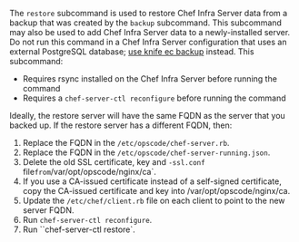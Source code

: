The `restore` subcommand is used to restore Chef Infra Server data from
a backup that was created by the `backup` subcommand. This subcommand
may also be used to add Chef Infra Server data to a newly-installed
server. Do not run this command in a Chef Infra Server configuration that uses an external PostgreSQL database; [use knife ec backup](https://github.com/chef/knife-ec-backup) instead. This subcommand:

- Requires rsync installed on the Chef Infra Server before running the command
- Requires a `chef-server-ctl reconfigure` before running the command

Ideally, the restore server will have the same FQDN as the server that you backed up. If the restore server has a different FQDN, then:

1. Replace the FQDN in the `/etc/opscode/chef-server.rb`.
2. Replace the FQDN in the `/etc/opscode/chef-server-running.json`.
3. Delete the old SSL certificate, key and `-ssl.conf` file` from `/var/opt/opscode/nginx/ca`.
4. If you use a CA-issued certificate instead of a self-signed certificate, copy the CA-issued certificate and key into /var/opt/opscode/nginx/ca.
5. Update the `/etc/chef/client.rb` file on each client to point to the new server FQDN.
6. Run `chef-server-ctl reconfigure`.
7. Run ``chef-server-ctl restore`.
